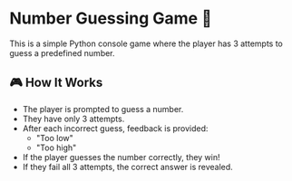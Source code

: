 # Number Guessing Game 🎯

This is a simple Python console game where the player has 3 attempts to guess a predefined number.

## 🎮 How It Works

- The player is prompted to guess a number.
- They have only 3 attempts.
- After each incorrect guess, feedback is provided:
  - "Too low"
  - "Too high"
- If the player guesses the number correctly, they win!
- If they fail all 3 attempts, the correct answer is revealed.
